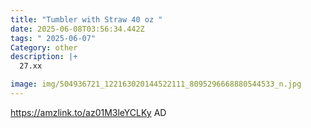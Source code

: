 ```yaml
---
title: "Tumbler with Straw 40 oz "
date: 2025-06-08T03:56:34.442Z
tags: " 2025-06-07"
Category: other
description: |+
  27.xx

image: img/504936721_122163020144522111_8095296668880544533_n.jpg
---
```

https://amzlink.to/az01M3leYCLKy    AD